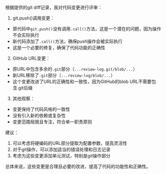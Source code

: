 根据提供的git diff记录，我对代码变更进行评审：

1. git.push()调用变更：
- 原代码中`git.push()`没有调用`.call()`方法，这是一个潜在的问题，因为操作不会实际执行
- 新代码添加了`.call()`方法，确保push操作会被实际执行
- 这是一个必要的修复，确保了代码功能的正确性

2. GitHub URL变更：
- 原URL中包含多余的`.git`部分（`...review-log.git/blob/...`）
- 新URL移除了`.git`部分（`...review-log/blob/...`）
- 这个变更改进了URL的正确性和一致性，因为GitHub的blob URL不需要包含.git后缀

3. 其他观察：
- 变更保持了代码风格的一致性
- 没有引入新的依赖或复杂性
- 变更范围局限且专注，符合单一职责原则

建议：
1. 可以考虑将硬编码的URL部分提取为配置参数，提高灵活性
2. 对于git操作，可以添加适当的错误处理和日志记录
3. 考虑为这些变更添加单元测试，特别是git操作部分

总体来说，这些变更是合理且必要的改进，提高了代码的功能性和正确性。